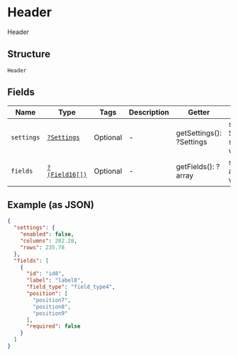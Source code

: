 
# Header

Header

## Structure

`Header`

## Fields

| Name | Type | Tags | Description | Getter | Setter |
|  --- | --- | --- | --- | --- | --- |
| `settings` | [`?Settings`](../../doc/models/settings.md) | Optional | - | getSettings(): ?Settings | setSettings(?Settings settings): void |
| `fields` | [`?(Field16[])`](../../doc/models/field-16.md) | Optional | - | getFields(): ?array | setFields(?array fields): void |

## Example (as JSON)

```json
{
  "settings": {
    "enabled": false,
    "columns": 202.28,
    "rows": 235.78
  },
  "fields": [
    {
      "id": "id8",
      "label": "label8",
      "field_type": "field_type4",
      "position": [
        "position7",
        "position8",
        "position9"
      ],
      "required": false
    }
  ]
}
```

